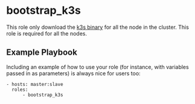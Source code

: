 bootstrap_k3s
=========

This role only download the [k3s binary](https://github.com/rancher/k3s/releases/download/v0.2.0/k3s-armhf) for all the node in the cluster.
This role is required for all the nodes.

Example Playbook
----------------

Including an example of how to use your role (for instance, with variables passed in as parameters) is always nice for users too:

```
- hosts: master:slave
  roles:
      - bootstrap_k3s
```
